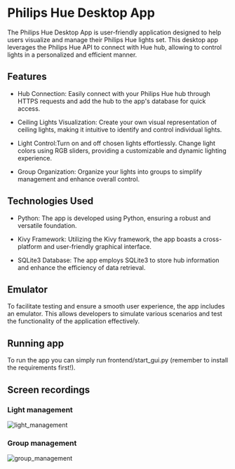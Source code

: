# Philips Hue Desktop App
The Philips Hue Desktop App is user-friendly application designed to help users visualize and manage their Philips Hue lights set. This desktop app leverages the Philips Hue API to connect with Hue hub, allowing to control lights in a personalized and efficient manner.

## Features
- Hub Connection: Easily connect with your Philips Hue hub through HTTPS requests and add the hub to the app's database for quick access.

- Ceiling Lights Visualization: Create your own visual representation of ceiling lights, making it intuitive to identify and control individual lights.

- Light Control:Turn on and off chosen lights effortlessly.
Change light colors using RGB sliders, providing a customizable and dynamic lighting experience.

- Group Organization: Organize your lights into groups to simplify management and enhance overall control.

## Technologies Used
- Python: The app is developed using Python, ensuring a robust and versatile foundation.

- Kivy Framework: Utilizing the Kivy framework, the app boasts a cross-platform and user-friendly graphical interface.

- SQLite3 Database: The app employs SQLite3 to store hub information and enhance the efficiency of data retrieval.

## Emulator
To facilitate testing and ensure a smooth user experience, the app includes an emulator. This allows developers to simulate various scenarios and test the functionality of the application effectively.

## Running app
To run the app you can simply run frontend/start_gui.py (remember to install the requirements first!).

## Screen recordings
### Light management
![light_management](example1.gif)

### Group management
![group_management](example2.gif)

